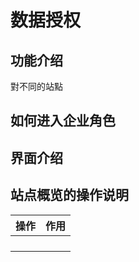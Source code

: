 # 数据授权

## 功能介绍

對不同的站點 

## 如何进入企业角色

## 界面介绍

## 站点概览的操作说明

| 操作 | 作用 |
| :--- | :--- |
|  |  |
|  |  |
|  |  |
|  |  |

